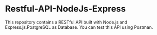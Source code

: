 # Restful-API-NodeJs-Express
This repository contains a RESTful API built with Node.js and Express.js.PostgreSQL as Database. You can test this API using Postman.
